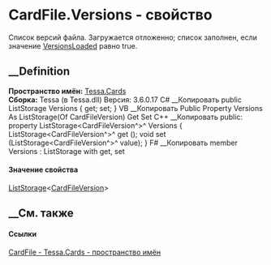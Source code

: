 # CardFile.Versions - свойство
Список версий файла. Загружается отложенно; список заполнен, если значение
[VersionsLoaded](P_Tessa_Cards_CardFile_VersionsLoaded.htm) равно true.
## __Definition
 **Пространство имён:** [Tessa.Cards](N_Tessa_Cards.htm)  
 **Сборка:** Tessa (в Tessa.dll) Версия: 3.6.0.17
C# __Копировать
     public ListStorage<CardFileVersion> Versions { get; set; }
VB __Копировать
     Public Property Versions As ListStorage(Of CardFileVersion)
    	Get
    	Set
C++ __Копировать
     public:
    property ListStorage<CardFileVersion^>^ Versions {
    	ListStorage<CardFileVersion^>^ get ();
    	void set (ListStorage<CardFileVersion^>^ value);
    }
F# __Копировать
     member Versions : ListStorage<CardFileVersion> with get, set
#### Значение свойства
[ListStorage](T_Tessa_Platform_Storage_ListStorage_1.htm)<[CardFileVersion](T_Tessa_Cards_CardFileVersion.htm)>
##  __См. также
#### Ссылки
[CardFile - ](T_Tessa_Cards_CardFile.htm)
[Tessa.Cards - пространство имён](N_Tessa_Cards.htm)

